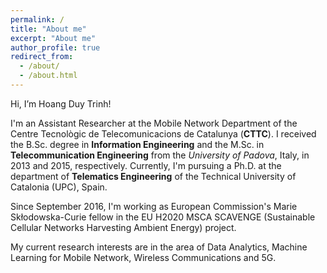 ```yaml
---
permalink: /
title: "About me"
excerpt: "About me"
author_profile: true
redirect_from: 
  - /about/
  - /about.html
---
```


Hi, I’m Hoang Duy Trinh! 

I'm an Assistant Researcher at the Mobile Network Department of the Centre Tecnològic de Telecomunicacions de Catalunya (**CTTC**). I received the B.Sc. degree in **Information Engineering** and the M.Sc. in **Telecommunication Engineering** from the *University of Padova*, Italy, in 2013 and 2015, respectively. Currently, I'm pursuing a Ph.D. at the department of **Telematics Engineering** of the Technical University of Catalonia (UPC), Spain.

Since September 2016, I'm working as European Commission's Marie Skłodowska-Curie fellow in the EU H2020 MSCA SCAVENGE (Sustainable Cellular Networks Harvesting Ambient Energy) project.

My current research interests are in the area of Data Analytics, Machine Learning for Mobile Network, Wireless Communications and 5G.
